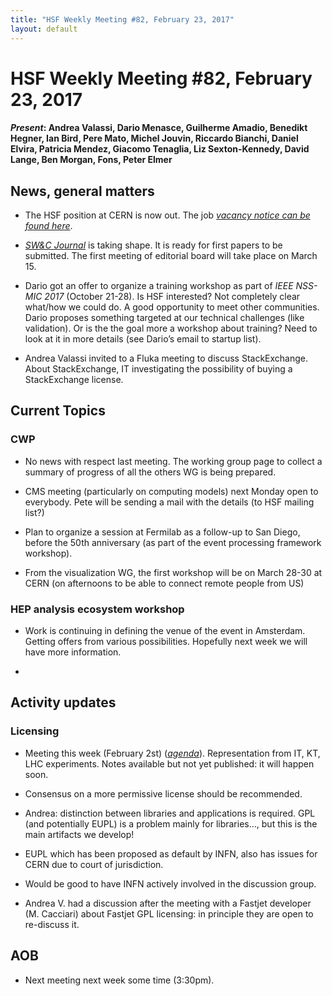 ```yaml
---
title: "HSF Weekly Meeting #82, February 23, 2017"
layout: default
---
```


# HSF Weekly Meeting #82, February 23, 2017

#### *Present*: Andrea Valassi, Dario Menasce, Guilherme Amadio, Benedikt Hegner, Ian Bird, Pere Mato, Michel Jouvin, Riccardo Bianchi, Daniel Elvira, Patricia Mendez, Giacomo Tenaglia, Liz Sexton-Kennedy, David Lange, Ben Morgan, Fons, Peter Elmer

## News, general matters

-   The HSF position at CERN is now out. The job [*vacancy notice can be found here*](https://jobs.web.cern.ch/job/12259).

<!-- -->

-   [*SW&C Journal*](http://www.springer.com/physics/particle+and+nuclear+physics/journal/41781) is taking shape. It is ready for first papers to be submitted. The first meeting of editorial board will take place on March 15.

-   Dario got an offer to organize a training workshop as part of *IEEE NSS-MIC 2017* (October 21-28). Is HSF interested? Not completely clear what/how we could do. A good opportunity to meet other communities. Dario proposes something targeted at our technical challenges (like validation). Or is the the goal more a workshop about training? Need to look at it in more details (see Dario’s email to startup list).

-   Andrea Valassi invited to a Fluka meeting to discuss StackExchange. About StackExchange, IT investigating the possibility of buying a StackExchange license.

## Current Topics

### CWP

-   No news with respect last meeting. The working group page to collect a summary of progress of all the others WG is being prepared.

-   CMS meeting (particularly on computing models) next Monday open to everybody. Pete will be sending a mail with the details (to HSF mailing list?)

-   Plan to organize a session at Fermilab as a follow-up to San Diego, before the 50th anniversary (as part of the event processing framework workshop).

-   From the visualization WG, the first workshop will be on March 28-30 at CERN (on afternoons to be able to connect remote people from US)

### HEP analysis ecosystem workshop

-   Work is continuing in defining the venue of the event in Amsterdam. Getting offers from various possibilities. Hopefully next week we will have more information.

<!-- -->

-   

## Activity updates

### Licensing

-   Meeting this week (February 2st) ([*agenda*](https://indico.cern.ch/event/614901/)). Representation from IT, KT, LHC experiments. Notes available but not yet published: it will happen soon.

-   Consensus on a more permissive license should be recommended.

-   Andrea: distinction between libraries and applications is required. GPL (and potentially EUPL) is a problem mainly for libraries…, but this is the main artifacts we develop!

-   EUPL which has been proposed as default by INFN, also has issues for CERN due to court of jurisdiction.

-   Would be good to have INFN actively involved in the discussion group.

-   Andrea V. had a discussion after the meeting with a Fastjet developer (M. Cacciari) about Fastjet GPL licensing: in principle they are open to re-discuss it.

## AOB

-   Next meeting next week some time (3:30pm).


